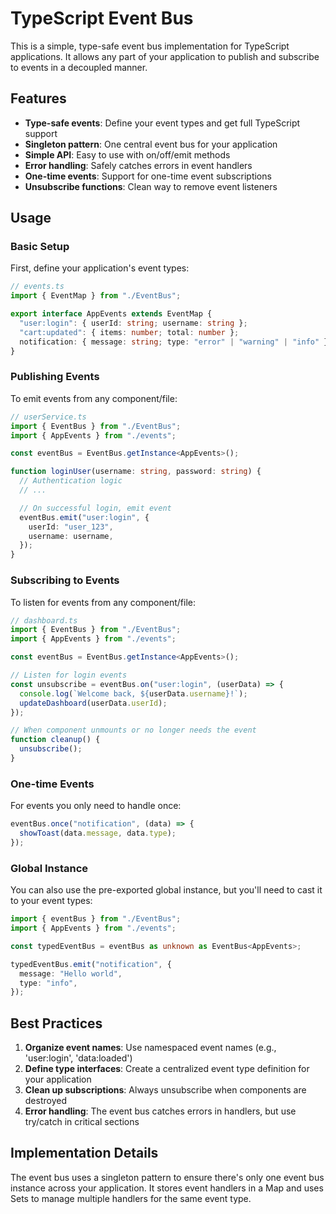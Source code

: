 # TypeScript Event Bus

This is a simple, type-safe event bus implementation for TypeScript applications. It allows any part of your application to publish and subscribe to events in a decoupled manner.

## Features

- **Type-safe events**: Define your event types and get full TypeScript support
- **Singleton pattern**: One central event bus for your application
- **Simple API**: Easy to use with on/off/emit methods
- **Error handling**: Safely catches errors in event handlers
- **One-time events**: Support for one-time event subscriptions
- **Unsubscribe functions**: Clean way to remove event listeners

## Usage

### Basic Setup

First, define your application's event types:

```typescript
// events.ts
import { EventMap } from "./EventBus";

export interface AppEvents extends EventMap {
  "user:login": { userId: string; username: string };
  "cart:updated": { items: number; total: number };
  notification: { message: string; type: "error" | "warning" | "info" };
}
```

### Publishing Events

To emit events from any component/file:

```typescript
// userService.ts
import { EventBus } from "./EventBus";
import { AppEvents } from "./events";

const eventBus = EventBus.getInstance<AppEvents>();

function loginUser(username: string, password: string) {
  // Authentication logic
  // ...

  // On successful login, emit event
  eventBus.emit("user:login", {
    userId: "user_123",
    username: username,
  });
}
```

### Subscribing to Events

To listen for events from any component/file:

```typescript
// dashboard.ts
import { EventBus } from "./EventBus";
import { AppEvents } from "./events";

const eventBus = EventBus.getInstance<AppEvents>();

// Listen for login events
const unsubscribe = eventBus.on("user:login", (userData) => {
  console.log(`Welcome back, ${userData.username}!`);
  updateDashboard(userData.userId);
});

// When component unmounts or no longer needs the event
function cleanup() {
  unsubscribe();
}
```

### One-time Events

For events you only need to handle once:

```typescript
eventBus.once("notification", (data) => {
  showToast(data.message, data.type);
});
```

### Global Instance

You can also use the pre-exported global instance, but you'll need to cast it to your event types:

```typescript
import { eventBus } from "./EventBus";
import { AppEvents } from "./events";

const typedEventBus = eventBus as unknown as EventBus<AppEvents>;

typedEventBus.emit("notification", {
  message: "Hello world",
  type: "info",
});
```

## Best Practices

1. **Organize event names**: Use namespaced event names (e.g., 'user:login', 'data:loaded')
2. **Define type interfaces**: Create a centralized event type definition for your application
3. **Clean up subscriptions**: Always unsubscribe when components are destroyed
4. **Error handling**: The event bus catches errors in handlers, but use try/catch in critical sections

## Implementation Details

The event bus uses a singleton pattern to ensure there's only one event bus instance across your application. It stores event handlers in a Map and uses Sets to manage multiple handlers for the same event type.
